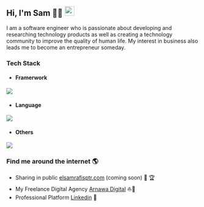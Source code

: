 ## Hi, I'm Sam 👨‍💻 <img src="https://media.giphy.com/media/hvRJCLFzcasrR4ia7z/giphy.gif" width="25px"></a>

I am a software engineer who is passionate about developing and researching technology products as well as creating a technology community to improve the quality of human life. My interest in business also leads me to become an entrepreneur someday.

### Tech Stack
- #### Framerwork
<div align="left">
    <img src="https://skillicons.dev/icons?i=nextjs,react,express,nest,laravel,flask,fastapi,tailwindcss,bootstrap,cypress" />
</div>

- #### Language
<div align="left">
    <img src="https://skillicons.dev/icons?i=typescript,javascript,nodejs,php,python" /><br>
</div>

- #### Others
<div align="left">
    <img src="https://skillicons.dev/icons?i=firebase,supabase,gcp,redux,prisma,postman,github,gitlab,figma" /><br>
</div>

### Find me around the internet 🌎
- Sharing in public <a href="https://www.elsamrafisptr.com">elsamrafisptr.com</a> (coming soon) 📖 🏆
- My Freelance Digital Agency <a href="https://arnawadigital.com">Arnawa Digital</a> ⛵🌊
- Professional Platform <a href="https://www.linkedin.com/in/elsamrafisptr">Linkedin</a> 💼

